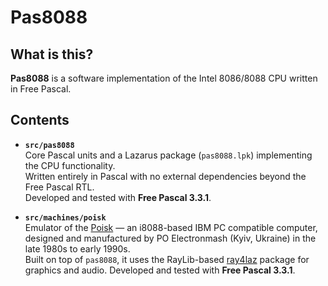 # Pas8088

## What is this?

**Pas8088** is a software implementation of the Intel 8086/8088 CPU written in Free Pascal.

## Contents

- **`src/pas8088`**  
  Core Pascal units and a Lazarus package (`pas8088.lpk`) implementing the CPU functionality.  
  Written entirely in Pascal with no external dependencies beyond the Free Pascal RTL.  
  Developed and tested with **Free Pascal 3.3.1**.

- **`src/machines/poisk`**  
  Emulator of the [Poisk](https://en.wikipedia.org/wiki/Poisk_%28computer%29) — an i8088-based IBM PC compatible computer, designed and manufactured by PO Electronmash (Kyiv, Ukraine) in the late 1980s to early 1990s.  
  Built on top of `pas8088`, it uses the RayLib-based [ray4laz](https://github.com/GuvaCode/ray4laz) package for graphics and audio.
  Developed and tested with **Free Pascal 3.3.1**.
